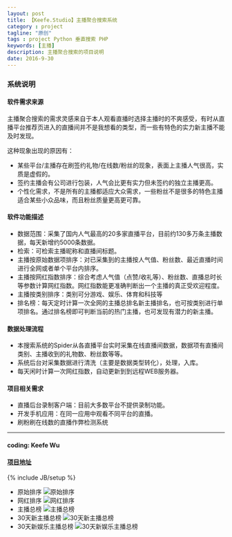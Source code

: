 ```yaml
---
layout: post
title: 【Keefe.Studio】主播聚合搜索系统
category : project
tagline: "原创"
tags : project Python 垂直搜索 PHP
keywords: [主播]
description: 主播聚合搜索的项目说明
date: 2016-9-30
---
```

### 系统说明

#### 软件需求来源
主播聚合搜索的需求灵感来自于本人观看直播时选择主播时的不爽感受，有时从直播平台推荐页进入的直播间并不是我想看的类型，而一些有特色的实力新主播不能及时发现。

这种现象出现的原因有：

- 某些平台/主播存在刷签约礼物/在线数/粉丝的现象，表面上主播人气很高，实质是虚假的。
- 签约主播会有公司进行包装，人气会比更有实力但未签约的独立主播更高。
- 个性化需求，不是所有的主播都适应大众需求，一些粉丝不是很多的特色主播适合某些小众品味，而且粉丝质量更高更可靠。

#### 软件功能描述
- 数据范围：采集了国内人气最高的20多家直播平台，目前约130多万条主播数据，每天新增约5000条数据。
- 检索：可检索主播昵称和直播间标题。
- 主播按原始数据项排序：对已采集到的主播按人气值、粉丝数、最近直播时间进行全网或者单个平台内排序。
- 主播按网红指数排序：综合考虑人气值（点赞/收礼等）、粉丝数、直播总时长等参数计算网红指数。网红指数能更准确判断出一个主播的真正受欢迎程度。
- 主播按类别排序：类别可分游戏、娱乐、体育和科技等
- 排名榜：每天定时计算一次全网的主播总排名新主播排名，也可按类别进行单项排名。通过排名榜即可判断当前的热门主播，也可发现有潜力的新主播。


#### 数据处理流程
- 本搜索系统的Spider从各直播平台实时采集在线直播间数据，数据项有直播间类别、主播收到的礼物数、粉丝数等等。
- 系统后台对采集数据进行清洗（主要是数据类型转化），处理，入库。
- 每天闲时计算一次网红指数，自动更新到到远程WEB服务器。

#### 项目相关需求
- 直播后台录制客户端：目前大多数平台不提供录制功能。
- 开发手机应用：在同一应用中观看不同平台的直播。
- 刷粉刷在线数的直播作弊检测系统

***

#### coding: Keefe Wu

#### [项目地址](http://www.wuqifu.cn/www_show/getanchor/)

{% include JB/setup %}

- 原始排序 ![原始排序]({{BLOG_IMG}}anchor_getanchor.png)
- 网红排序 ![网红排序]({{BLOG_IMG}}anchor_getrank.png)
- 主播总榜 ![主播总榜]({{BLOG_IMG}}anchor_top_rank_0.png)
- 30天新主播总榜 ![30天新主播总榜]({{BLOG_IMG}}anchor_top_rank_type0_new30.png)
- 30天新娱乐主播总榜 ![30天新娱乐主播总榜]({{BLOG_IMG}}anchor_top_rank_type1_new30.png)
